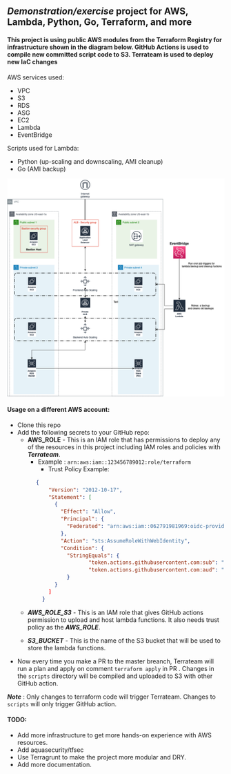 ## _Demonstration/exercise_ project for AWS, Lambda, Python, Go, Terraform, and more



#### This project is using  public AWS modules from the Terraform Registry for infrastructure shown in the diagram below. GitHub Actions is used to compile new committed script code to S3. Terrateam is used to deploy new IaC changes


AWS services used:
* VPC
* S3
* RDS
* ASG
* EC2
* Lambda
* EventBridge

Scripts used for Lambda:
* Python (up-scaling and downscaling, AMI cleanup)
* Go (AMI backup)


![](img/demonstration.png)

#### Usage on a different AWS account:

* Clone this repo
* Add the following secrets to your GitHub repo:
  * **AWS_ROLE** - This is an IAM role that has permissions to deploy any of the resources in this project including IAM roles and policies with **_Terrateam_**.
    * Example : `arn:aws:iam::123456789012:role/terraform`
      * Trust Policy Example:
  ```json
		{
			"Version": "2012-10-17",
			"Statement": [
			  {
				"Effect": "Allow",
				"Principal": {
				  "Federated": "arn:aws:iam::062791981969:oidc-provider/token.actions.githubusercontent.com" # This is the GitHub OIDC provider
				},
				"Action": "sts:AssumeRoleWithWebIdentity",
				"Condition": {
				  "StringEquals": {
                         "token.actions.githubusercontent.com:sub": "repo:miloszizic/*:*", # This is the GitHub repo
                         "token.actions.githubusercontent.com:aud": "sts.amazonaws.com"
				  }
			  }
			]
		  }
	```
  * **_AWS_ROLE_S3_** - This is an IAM role that gives GitHub actions permission to upload and host lambda functions.
  It also needs trust policy as the **_AWS_ROLE_**.

  * **_S3_BUCKET_** - This is the name of the S3 bucket that will be used to store the lambda functions.
* Now every time you make a PR to the master breanch, Terrateam will run a plan and apply on comment `terraform apply` in PR . Changes in the `scripts` directory will be compiled and uploaded to S3 with other GitHub action.

**_Note_** : Only changes to terraform code will trigger Terrateam. Changes to `scripts` will only trigger GitHub action.

#### TODO:
* Add more infrastructure to get more hands-on experience with AWS resources.
* Add aquasecurity/tfsec
* Use Terragrunt to make the project more modular and DRY.
* Add more documentation.
